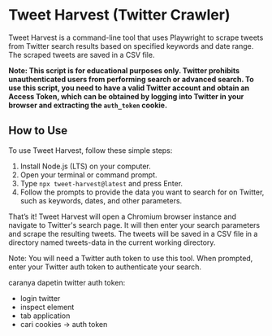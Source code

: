 # Tweet Harvest (Twitter Crawler)

Tweet Harvest is a command-line tool that uses Playwright to scrape tweets from Twitter search results based on specified keywords and date range. The scraped tweets are saved in a CSV file.

**Note: This script is for educational purposes only. Twitter prohibits unauthenticated users from performing search or advanced search. To use this script, you need to have a valid Twitter account and obtain an Access Token, which can be obtained by logging into Twitter in your browser and extracting the `auth_token` cookie.**

## How to Use

To use Tweet Harvest, follow these simple steps:
1. Install Node.js (LTS) on your computer.
2. Open your terminal or command prompt.
3. Type `npx tweet-harvest@latest` and press Enter.
4. Follow the prompts to provide the data you want to search for on Twitter, such as keywords, dates, and other parameters.

That’s it! Tweet Harvest will open a Chromium browser instance and navigate to Twitter's search page. It will then enter your search parameters and scrape the resulting tweets. The tweets will be saved in a CSV file in a directory named tweets-data in the current working directory.

Note: You will need a Twitter auth token to use this tool. When prompted, enter your Twitter auth token to authenticate your search.

caranya dapetin twitter auth token:
- login twitter
- inspect element
- tab application
- cari cookies -> auth token